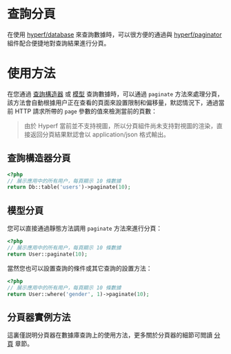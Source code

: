 # 查詢分頁

在使用 [hyperf/database](https://github.com/hyperf/database) 來查詢數據時，可以很方便的通過與 [hyperf/paginator](https://github.com/hyperf/paginator) 組件配合便捷地對查詢結果進行分頁。

# 使用方法

在您通過 [查詢構造器](zh/db/querybuilder.md) 或 [模型](zh/db/model.md) 查詢數據時，可以通過 `paginate` 方法來處理分頁，該方法會自動根據用户正在查看的頁面來設置限制和偏移量，默認情況下，通過當前 HTTP 請求所帶的 `page` 參數的值來檢測當前的頁數：

> 由於 Hyperf 當前並不支持視圖，所以分頁組件尚未支持對視圖的渲染，直接返回分頁結果默認會以 application/json 格式輸出。

## 查詢構造器分頁

```php
<?php
// 展示應用中的所有用户，每頁顯示 10 條數據
return Db::table('users')->paginate(10);
```

## 模型分頁 

您可以直接通過靜態方法調用 `paginate` 方法來進行分頁：

```php
<?php
// 展示應用中的所有用户，每頁顯示 10 條數據
return User::paginate(10);
```

當然您也可以設置查詢的條件或其它查詢的設置方法：

```php
<?php 
// 展示應用中的所有用户，每頁顯示 10 條數據
return User::where('gender', 1)->paginate(10);
```

## 分頁器實例方法

這裏僅説明分頁器在數據庫查詢上的使用方法，更多關於分頁器的細節可閲讀 [分頁](zh/paginator.md) 章節。